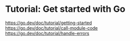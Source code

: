 # Tutorial: Get started with Go

https://go.dev/doc/tutorial/getting-started  
https://go.dev/doc/tutorial/call-module-code  
https://go.dev/doc/tutorial/handle-errors